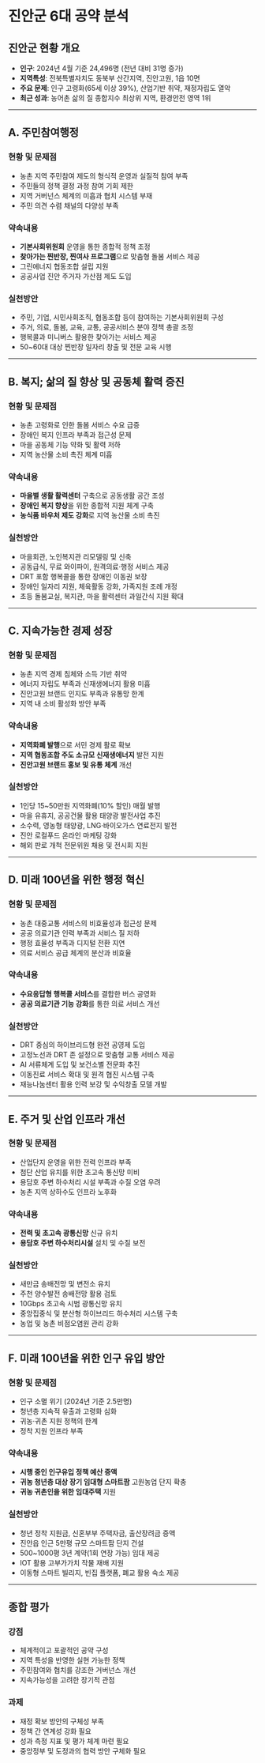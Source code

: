 # 진안군 6대 공약 분석

## 진안군 현황 개요
- **인구**: 2024년 4월 기준 24,496명 (전년 대비 31명 증가)
- **지역특성**: 전북특별자치도 동북부 산간지역, 진안고원, 1읍 10면
- **주요 문제**: 인구 고령화(65세 이상 39%), 산업기반 취약, 재정자립도 열악
- **최근 성과**: 농어촌 삶의 질 종합지수 최상위 지역, 환경안전 영역 1위

---

## A. 주민참여행정

### 현황 및 문제점
- 농촌 지역 주민참여 제도의 형식적 운영과 실질적 참여 부족
- 주민들의 정책 결정 과정 참여 기회 제한
- 지역 거버넌스 체계의 미흡과 협치 시스템 부재
- 주민 의견 수렴 채널의 다양성 부족

### 약속내용
- **기본사회위원회** 운영을 통한 종합적 정책 조정
- **찾아가는 찐반장, 찐여사 프로그램**으로 맞춤형 돌봄 서비스 제공
- 그린에너지 협동조합 설립 지원
- 공공사업 진안 주거자 가산점 제도 도입

### 실천방안
- 주민, 기업, 시민사회조직, 협동조합 등이 참여하는 기본사회위원회 구성
- 주거, 의료, 돌봄, 교육, 교통, 공공서비스 분야 정책 총괄 조정
- 행복콜과 미니버스 활용한 찾아가는 서비스 제공
- 50~60대 대상 찐반장 일자리 창출 및 전문 교육 시행

---

## B. 복지; 삶의 질 향상 및 공동체 활력 증진

### 현황 및 문제점
- 농촌 고령화로 인한 돌봄 서비스 수요 급증
- 장애인 복지 인프라 부족과 접근성 문제
- 마을 공동체 기능 약화 및 활력 저하
- 지역 농산물 소비 촉진 체계 미흡

### 약속내용
- **마을별 생활 활력센터** 구축으로 공동생활 공간 조성
- **장애인 복지 향상**을 위한 종합적 지원 체계 구축
- **농식품 바우처 제도 강화**로 지역 농산물 소비 촉진

### 실천방안
- 마을회관, 노인복지관 리모델링 및 신축
- 공동급식, 무료 와이파이, 원격의료·행정 서비스 제공
- DRT 포함 행복콜을 통한 장애인 이동권 보장
- 장애인 일자리 지원, 체육활동 강화, 가족지원 조례 개정
- 초등 돌봄교실, 복지관, 마을 활력센터 과일간식 지원 확대

---

## C. 지속가능한 경제 성장

### 현황 및 문제점
- 농촌 지역 경제 침체와 소득 기반 취약
- 에너지 자립도 부족과 신재생에너지 활용 미흡
- 진안고원 브랜드 인지도 부족과 유통망 한계
- 지역 내 소비 활성화 방안 부족

### 약속내용
- **지역화폐 발행**으로 서민 경제 활로 확보
- **지역 협동조합 주도 소규모 신재생에너지** 발전 지원
- **진안고원 브랜드 홍보 및 유통 체계** 개선

### 실천방안
- 1인당 15~50만원 지역화폐(10% 할인) 매월 발행
- 마을 유휴지, 공공건물 활용 태양광 발전사업 추진
- 소수력, 영농형 태양광, LNG·바이오가스 연료전지 발전
- 진안 로컬푸드 온라인 마케팅 강화
- 해외 판로 개척 전문위원 채용 및 전시회 지원

---

## D. 미래 100년을 위한 행정 혁신

### 현황 및 문제점
- 농촌 대중교통 서비스의 비효율성과 접근성 문제
- 공공 의료기관 인력 부족과 서비스 질 저하
- 행정 효율성 부족과 디지털 전환 지연
- 의료 서비스 공급 체계의 분산과 비효율

### 약속내용
- **수요응답형 행복콜 서비스**를 결합한 버스 공영화
- **공공 의료기관 기능 강화**를 통한 의료 서비스 개선

### 실천방안
- DRT 중심의 하이브리드형 완전 공영제 도입
- 고정노선과 DRT 존 설정으로 맞춤형 교통 서비스 제공
- AI 서류체계 도입 및 보건소별 전문화 추진
- 이동진료 서비스 확대 및 원격 협진 시스템 구축
- 재능나눔센터 활용 인력 보강 및 수익창출 모델 개발

---

## E. 주거 및 산업 인프라 개선

### 현황 및 문제점
- 산업단지 운영을 위한 전력 인프라 부족
- 첨단 산업 유치를 위한 초고속 통신망 미비
- 용담호 주변 하수처리 시설 부족과 수질 오염 우려
- 농촌 지역 상하수도 인프라 노후화

### 약속내용
- **전력 및 초고속 광통신망** 신규 유치
- **용담호 주변 하수처리시설** 설치 및 수질 보전

### 실천방안
- 새만금 송배전망 및 변전소 유치
- 주천 양수발전 송배전망 활용 검토
- 10Gbps 초고속 시범 광통신망 유치
- 중앙집중식 및 분산형 하이브리드 하수처리 시스템 구축
- 농업 및 농촌 비점오염원 관리 강화

---

## F. 미래 100년을 위한 인구 유입 방안

### 현황 및 문제점
- 인구 소멸 위기 (2024년 기준 2.5만명)
- 청년층 지속적 유출과 고령화 심화
- 귀농·귀촌 지원 정책의 한계
- 정착 지원 인프라 부족

### 약속내용
- **시행 중인 인구유입 정책 예산 증액**
- **귀농 청년층 대상 장기 임대형 스마트팜** 고원농업 단지 확충
- **귀농 귀촌인을 위한 임대주택** 지원

### 실천방안
- 청년 정착 지원금, 신혼부부 주택자금, 출산장려금 증액
- 진안읍 인근 5만평 규모 스마트팜 단지 건설
- 500~1000평 3년 계약(1회 연장 가능) 임대 제공
- IOT 활용 고부가가치 작물 재배 지원
- 이동형 스마트 빌리지, 빈집 플랫폼, 폐교 활용 숙소 제공

---

## 종합 평가

### 강점
- 체계적이고 포괄적인 공약 구성
- 지역 특성을 반영한 실현 가능한 정책
- 주민참여와 협치를 강조한 거버넌스 개선
- 지속가능성을 고려한 장기적 관점

### 과제
- 재정 확보 방안의 구체성 부족
- 정책 간 연계성 강화 필요
- 성과 측정 지표 및 평가 체계 마련 필요
- 중앙정부 및 도정과의 협력 방안 구체화 필요